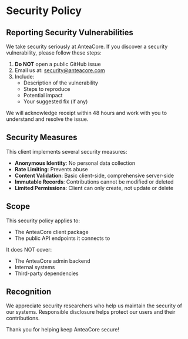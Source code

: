 # Security Policy

## Reporting Security Vulnerabilities

We take security seriously at AnteaCore. If you discover a security vulnerability, please follow these steps:

1. **Do NOT** open a public GitHub issue
2. Email us at: security@anteacore.com
3. Include:
   - Description of the vulnerability
   - Steps to reproduce
   - Potential impact
   - Your suggested fix (if any)

We will acknowledge receipt within 48 hours and work with you to understand and resolve the issue.

## Security Measures

This client implements several security measures:

- **Anonymous Identity**: No personal data collection
- **Rate Limiting**: Prevents abuse
- **Content Validation**: Basic client-side, comprehensive server-side
- **Immutable Records**: Contributions cannot be modified or deleted
- **Limited Permissions**: Client can only create, not update or delete

## Scope

This security policy applies to:
- The AnteaCore client package
- The public API endpoints it connects to

It does NOT cover:
- The AnteaCore admin backend
- Internal systems
- Third-party dependencies

## Recognition

We appreciate security researchers who help us maintain the security of our systems. Responsible disclosure helps protect our users and their contributions.

Thank you for helping keep AnteaCore secure!
